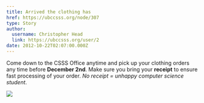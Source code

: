 ```yaml
---
title: Arrived the clothing has 
href: https://ubccsss.org/node/307
type: Story
author:
  username: Christopher Head
  link: https://ubccsss.org/user/2
date: 2012-10-22T02:07:00.000Z
---
```


<div class="field field-name-body field-type-text-with-summary field-label-hidden"><div class="field-items"><div class="field-item even"><p>Come down to the CSSS Office anytime and pick up your clothing orders any time before <strong>December 2nd</strong>.  Make sure you bring your <strong>receipt</strong> to ensure fast processing of your order. <em> No receipt = unhappy computer science student</em>.</p>
<p><img src="/files/cstshirt.jpg"></p>
</div></div></div>    <footer>
          </footer>